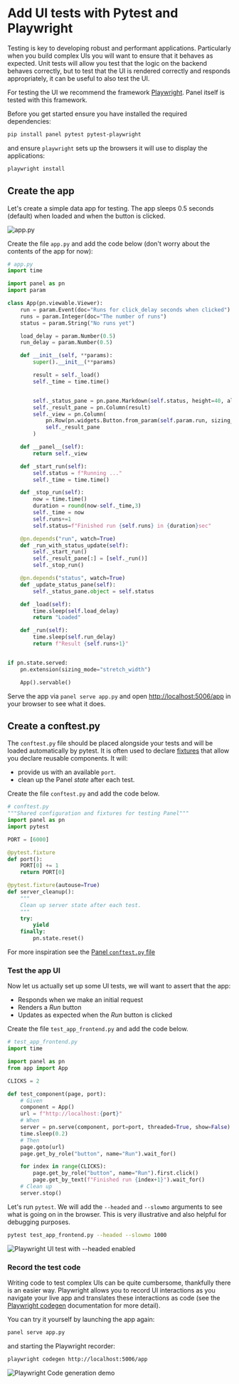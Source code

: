 # Add UI tests with Pytest and Playwright

Testing is key to developing robust and performant applications. Particularly when you build complex UIs you will want to ensure that it behaves as expected. Unit tests will allow you test that the logic on the backend behaves correctly, but to test that the UI is rendered correctly and responds appropriately, it can be useful to also test the UI.

For testing the UI we recommend the framework [Playwright](https://playwright.dev/). Panel itself is tested with this framework.

Before you get started ensure you have installed the required dependencies:

```bash
pip install panel pytest pytest-playwright
```

and ensure `playwright` sets up the browsers it will use to display the applications:

```bash
playwright install
```

## Create the app

Let's create a simple data app for testing. The app sleeps 0.5 seconds (default) when loaded and when the button is clicked.

![app.py](https://assets.holoviz.org/panel/gifs/pytest.gif)

Create the file `app.py` and add the code below (don't worry about the contents of the app for now):

```python
# app.py
import time

import panel as pn
import param

class App(pn.viewable.Viewer):
    run = param.Event(doc="Runs for click_delay seconds when clicked")
    runs = param.Integer(doc="The number of runs")
    status = param.String("No runs yet")

    load_delay = param.Number(0.5)
    run_delay = param.Number(0.5)

    def __init__(self, **params):
        super().__init__(**params)

        result = self._load()
        self._time = time.time()


        self._status_pane = pn.pane.Markdown(self.status, height=40, align="start", margin=(0,5,10,5))
        self._result_pane = pn.Column(result)
        self._view = pn.Column(
            pn.Row(pn.widgets.Button.from_param(self.param.run, sizing_mode="fixed"), self._status_pane),
            self._result_pane
        )

    def __panel__(self):
        return self._view

    def _start_run(self):
        self.status = f"Running ..."
        self._time = time.time()

    def _stop_run(self):
        now = time.time()
        duration = round(now-self._time,3)
        self._time = now
        self.runs+=1
        self.status=f"Finished run {self.runs} in {duration}sec"

    @pn.depends("run", watch=True)
    def _run_with_status_update(self):
        self._start_run()
        self._result_pane[:] = [self._run()]
        self._stop_run()

    @pn.depends("status", watch=True)
    def _update_status_pane(self):
        self._status_pane.object = self.status

    def _load(self):
        time.sleep(self.load_delay)
        return "Loaded"

    def _run(self):
        time.sleep(self.run_delay)
        return f"Result {self.runs+1}"


if pn.state.served:
    pn.extension(sizing_mode="stretch_width")

    App().servable()
```

Serve the app via `panel serve app.py` and open [http://localhost:5006/app](http://localhost:5006/app) in your browser to see what it does.

## Create a conftest.py

The `conftest.py` file should be placed alongside your tests and will be loaded automatically by pytest. It is often used to declare [fixtures](https://docs.pytest.org/en/latest/explanation/fixtures.html) that allow you declare reusable components. It will:

- provide us with an available `port`.
- clean up the Panel *state* after each test.

Create the file `conftest.py` and add the code below.

```python
# conftest.py
"""Shared configuration and fixtures for testing Panel"""
import panel as pn
import pytest

PORT = [6000]

@pytest.fixture
def port():
    PORT[0] += 1
    return PORT[0]

@pytest.fixture(autouse=True)
def server_cleanup():
    """
    Clean up server state after each test.
    """
    try:
        yield
    finally:
        pn.state.reset()
```

For more inspiration see the [Panel `conftest.py` file](https://github.com/holoviz/panel/blob/main/panel/tests/conftest.py)

### Test the app UI

Now let us actually set up some UI tests, we will want to assert that the app:

- Responds when we make an initial request
- Renders a *Run* button
- Updates as expected when the *Run* button is clicked

Create the file `test_app_frontend.py` and add the code below.

```python
# test_app_frontend.py
import time

import panel as pn
from app import App

CLICKS = 2

def test_component(page, port):
    # Given
    component = App()
    url = f"http://localhost:{port}"
    # When
    server = pn.serve(component, port=port, threaded=True, show=False)
    time.sleep(0.2)
    # Then
    page.goto(url)
    page.get_by_role("button", name="Run").wait_for()

    for index in range(CLICKS):
        page.get_by_role("button", name="Run").first.click()
        page.get_by_text(f"Finished run {index+1}").wait_for()
    # Clean up
    server.stop()
```

Let's run `pytest`. We will add the `--headed` and `--slowmo` arguments to see what is going on in the browser. This is very illustrative and also helpful for debugging purposes.

```bash
pytest test_app_frontend.py --headed --slowmo 1000
```

![Playwright UI test with --headed enabled](https://assets.holoviz.org/panel/gifs/uitest.gif)

### Record the test code

Writing code to test complex UIs can be quite cumbersome, thankfully there is an easier way. Playwright allows you to record UI interactions as you navigate your live app and translates these interactions as code (see the [Playwright codegen](https://playwright.dev/python/docs/codegen) documentation for more detail).

You can try it yourself by launching the app again:

```bash
panel serve app.py
```

and starting the Playwright recorder:

```bash
playwright codegen http://localhost:5006/app
```

![Playwright Code generation demo](https://assets.holoviz.org/panel/gifs/codegen.gif)
